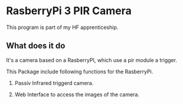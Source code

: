 # RasberryPi 3 PIR Camera

This program is part of my HF apprenticeship.

## What does it do

It's a camera based on a RasberryPI, which use a pir module a trigger.

This Package include following functions for the RasberryPi.

1) Passiv Infrared triggerd camera.

2) Web Interface to access the images of the camera. 

